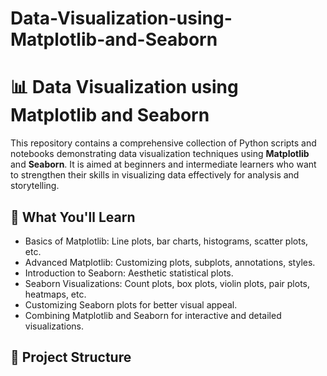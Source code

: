 ﻿# Data-Visualization-using-Matplotlib-and-Seaborn
# 📊 Data Visualization using Matplotlib and Seaborn

This repository contains a comprehensive collection of Python scripts and notebooks demonstrating data visualization techniques using **Matplotlib** and **Seaborn**. It is aimed at beginners and intermediate learners who want to strengthen their skills in visualizing data effectively for analysis and storytelling.

## 🧠 What You'll Learn

- Basics of Matplotlib: Line plots, bar charts, histograms, scatter plots, etc.
- Advanced Matplotlib: Customizing plots, subplots, annotations, styles.
- Introduction to Seaborn: Aesthetic statistical plots.
- Seaborn Visualizations: Count plots, box plots, violin plots, pair plots, heatmaps, etc.
- Customizing Seaborn plots for better visual appeal.
- Combining Matplotlib and Seaborn for interactive and detailed visualizations.

## 📁 Project Structure
